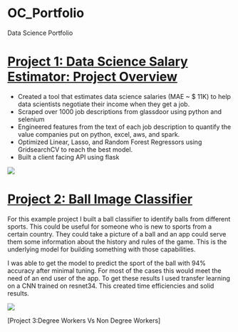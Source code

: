 # OC_Portfolio
Data Science Portfolio

# [Project 1: Data Science Salary Estimator: Project Overview](https://github.com/pcgeek404/OC_Portfolio)
* Created a tool that estimates data science salaries (MAE ~ $ 11K) to help data scientists negotiate their income when they get a job.
* Scraped over 1000 job descriptions from glassdoor using python and selenium
* Engineered features from the text of each job description to quantify the value companies put on python, excel, aws, and spark. 
* Optimized Linear, Lasso, and Random Forest Regressors using GridsearchCV to reach the best model. 
* Built a client facing API using flask 

![](https://github.com/pcgeek404/OC_Portfolio/blob/main/Images/Projcet%201%20github.png)


# [Project 2: Ball Image Classifier](https://github.com/pcgeek404/OC_Portfolio)
For this example project I built a ball classifier to identify balls from different sports. This could be useful for someone who is new to sports from a certain country. They could take a picture of a ball and an app could serve them some information about the history and rules of the game. This is the underlying model for building something with those capabilities. 

I was able to get the model to predict the sport of the ball with 94% accuracy after minimal tuning. For most of the cases this would meet the need of an end user of the app. To get these results I used transfer learning on a CNN trained on resnet34. This created time efficiencies and solid results. 

![](https://github.com/pcgeek404/OC_Portfolio/blob/main/Images/Project%202%20github.png)


[Project 3:Degree Workers Vs Non Degree Workers] 
